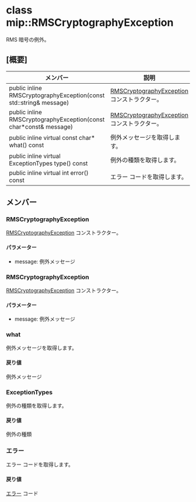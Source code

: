 # <a name="class-miprmscryptographyexception"></a>class mip::RMSCryptographyException 
RMS 暗号の例外。
  
## <a name="summary"></a>[概要]
 メンバー                        | 説明                                
--------------------------------|---------------------------------------------
public inline RMSCryptographyException(const std::string& message)  |  [RMSCryptographyException](#classmip_1_1_r_m_s_cryptography_exception) コンストラクター。
public inline RMSCryptographyException(const char*const& message)  |  [RMSCryptographyException](#classmip_1_1_r_m_s_cryptography_exception) コンストラクター。
public inline virtual const char* what() const  |  例外メッセージを取得します。
public inline virtual ExceptionTypes type() const  |  例外の種類を取得します。
public inline virtual int error() const  |  エラー コードを取得します。
  
## <a name="members"></a>メンバー
  
### <a name="rmscryptographyexception"></a>RMSCryptographyException
[RMSCryptographyException](#classmip_1_1_r_m_s_cryptography_exception) コンストラクター。
  
#### <a name="parameters"></a>パラメーター
* message: 例外メッセージ
  
### <a name="rmscryptographyexception"></a>RMSCryptographyException
[RMSCryptographyException](#classmip_1_1_r_m_s_cryptography_exception) コンストラクター。
  
#### <a name="parameters"></a>パラメーター
* message: 例外メッセージ
  
### <a name="what"></a>what
例外メッセージを取得します。
  
#### <a name="returns"></a>戻り値
例外メッセージ
  
### <a name="exceptiontypes"></a>ExceptionTypes
例外の種類を取得します。
  
#### <a name="returns"></a>戻り値
例外の種類
  
### <a name="error"></a>エラー
エラー コードを取得します。
  
#### <a name="returns"></a>戻り値
[エラー](#classmip_1_1_error) コード